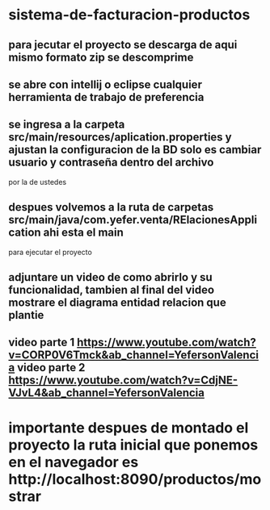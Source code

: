 # sistema-de-facturacion-productos

## para jecutar el proyecto  se descarga de aqui mismo  formato zip se descomprime 

## se abre con intellij o eclipse cualquier herramienta de trabajo de preferencia 

## se ingresa  a la carpeta src/main/resources/aplication.properties  y ajustan la configuracion de la BD  solo es cambiar usuario y contraseña  dentro del archivo
por la de ustedes

## despues volvemos a la ruta de carpetas  src/main/java/com.yefer.venta/RElacionesApplication ahi esta el main
para ejecutar el proyecto 

## adjuntare un video de como abrirlo y su funcionalidad, tambien al final del video mostrare el diagrama entidad relacion que plantie
## video parte 1 https://www.youtube.com/watch?v=CORP0V6Tmck&ab_channel=YefersonValencia   video parte 2   https://www.youtube.com/watch?v=CdjNE-VJvL4&ab_channel=YefersonValencia


# importante despues de montado el proyecto la ruta inicial que ponemos en el navegador es   http://localhost:8090/productos/mostrar

